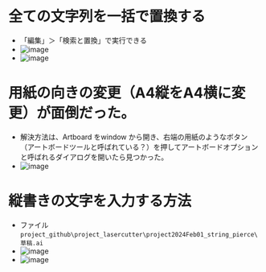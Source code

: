 # 全ての文字列を一括で置換する
* 「編集」＞「検索と置換」で実行できる　
* ![image](https://github.com/jamad/jamad.github.io/assets/949913/99f49849-8901-420a-867c-f90a77538cdc)
* ![image](https://github.com/jamad/jamad.github.io/assets/949913/04a53f53-e388-41c4-9f46-a40d45cca52b)




# 用紙の向きの変更（A4縦をA4横に変更）が面倒だった。
* 解決方法は、Artboard をwindow から開き、右端の用紙のようなボタン（アートボードツールと呼ばれている？）を押してアートボードオプションと呼ばれるダイアログを開いたら見つかった。
* ![image](https://github.com/jamad/jamad.github.io/assets/949913/73506b92-b3ec-4658-b8a1-79579f57d10e)



# 縦書きの文字を入力する方法　
* ファイル　`project_github\project_lasercutter\project2024Feb01_string_pierce\草稿.ai`
* ![image](https://github.com/jamad/jamad.github.io/assets/949913/21550e1f-ec30-4399-9b83-3d0feadddf43)
* ![image](https://github.com/jamad/jamad.github.io/assets/949913/34a9f7ee-e112-455c-90ef-fc3dde514161)

